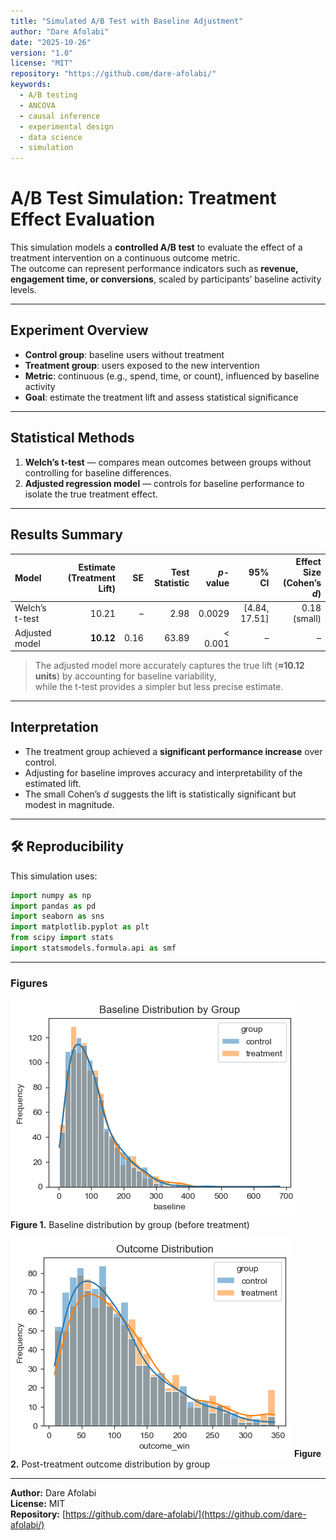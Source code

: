 ```yaml
---
title: "Simulated A/B Test with Baseline Adjustment"
author: "Dare Afolabi"
date: "2025-10-26"
version: "1.0"
license: "MIT"
repository: "https://github.com/dare-afolabi/"
keywords:
  - A/B testing
  - ANCOVA
  - causal inference
  - experimental design
  - data science
  - simulation
---
```


# A/B Test Simulation: Treatment Effect Evaluation

This simulation models a **controlled A/B test** to evaluate the effect of a treatment intervention on a continuous outcome metric.  
The outcome can represent performance indicators such as **revenue, engagement time, or conversions**, scaled by participants’ baseline activity levels.

---

## Experiment Overview

- **Control group**: baseline users without treatment  
- **Treatment group**: users exposed to the new intervention  
- **Metric**: continuous (e.g., spend, time, or count), influenced by baseline activity  
- **Goal**: estimate the treatment lift and assess statistical significance

---

## Statistical Methods

1. **Welch’s t-test** — compares mean outcomes between groups without controlling for baseline differences.  
2. **Adjusted regression model** — controls for baseline performance to isolate the true treatment effect.

---

## Results Summary

| Model | Estimate (Treatment Lift) | SE | Test Statistic | *p*-value | 95% CI | Effect Size (Cohen’s *d*) |
|:------|---------------------------:|--:|---------------:|-----------:|-------:|---------------------------:|
| Welch’s t-test | 10.21 | – | 2.98 | 0.0029 | [4.84, 17.51] | 0.18 (small) |
| Adjusted model | **10.12** | 0.16 | 63.89 | < 0.001 | – | – |

> The adjusted model more accurately captures the true lift (**≈10.12 units**) by accounting for baseline variability,  
> while the t-test provides a simpler but less precise estimate.

---

## Interpretation

- The treatment group achieved a **significant performance increase** over control.  
- Adjusting for baseline improves accuracy and interpretability of the estimated lift.  
- The small Cohen’s *d* suggests the lift is statistically significant but modest in magnitude.

---

## 🛠️ Reproducibility

This simulation uses:

```python
import numpy as np
import pandas as pd
import seaborn as sns
import matplotlib.pyplot as plt
from scipy import stats
import statsmodels.formula.api as smf
```

---

### **Figures**

![Figure 1](./baseline_distribution.png)
**Figure 1.** Baseline distribution by group (before treatment)  

![Figure 2](./outcome_distribution.png)
**Figure 2.** Post-treatment outcome distribution by group  

---

**Author:** Dare Afolabi  
**License:** MIT  
**Repository:** [https://github.com/dare-afolabi/](https://github.com/dare-afolabi/)
